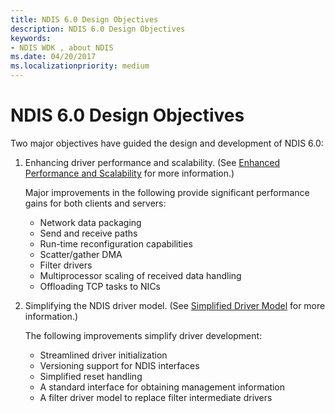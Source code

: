 ```yaml
---
title: NDIS 6.0 Design Objectives
description: NDIS 6.0 Design Objectives
keywords:
- NDIS WDK , about NDIS
ms.date: 04/20/2017
ms.localizationpriority: medium
---
```


# NDIS 6.0 Design Objectives





Two major objectives have guided the design and development of NDIS 6.0:

1.  Enhancing driver performance and scalability. (See [Enhanced Performance and Scalability](enhanced-performance-and-scalability.md) for more information.)

    Major improvements in the following provide significant performance gains for both clients and servers:

    -   Network data packaging
    -   Send and receive paths
    -   Run-time reconfiguration capabilities
    -   Scatter/gather DMA
    -   Filter drivers
    -   Multiprocessor scaling of received data handling
    -   Offloading TCP tasks to NICs

2.  Simplifying the NDIS driver model. (See [Simplified Driver Model](simplified-driver-model.md) for more information.)

    The following improvements simplify driver development:

    -   Streamlined driver initialization
    -   Versioning support for NDIS interfaces
    -   Simplified reset handling
    -   A standard interface for obtaining management information
    -   A filter driver model to replace filter intermediate drivers

 

 





